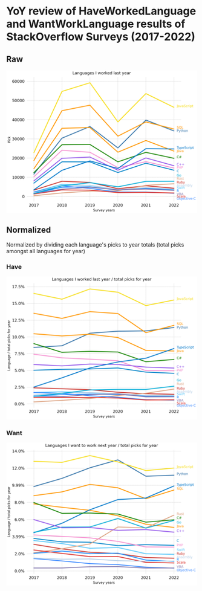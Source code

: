 # YoY review of HaveWorkedLanguage and WantWorkLanguage results of StackOverflow Surveys (2017-2022)


## Raw

![](visualize/raw/output.png)

## Normalized 

Normalized by dividing each language's picks to year totals (total picks amongst all languages for year)

### Have

![](visualize/normalized/output-have.png)

### Want

![](visualize/normalized/output-want.png)
